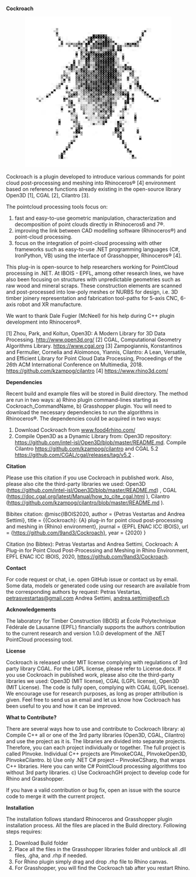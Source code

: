 **Cockroach**
 <p align="center">
  <img width="400" height="410" src="https://github.com/9and3/Cockroach/blob/Cockroach/Cockroach_logo.png">
</p>


Cockroach is a plugin developed to introduce various commands for point cloud post-processing and meshing into Rhinoceros® [4]   environment based on reference functions already existing in the open-source library Open3D [1], CGAL [2], Cilantro [3].

The pointcloud processing tools focus on:
1.	fast and easy-to-use geometric manipulation, characterization and decomposition of point clouds directly in Rhinoceros6 and 7®.
2.	improving the  link between CAD modelling software (Rhinoceros®) and point-cloud processing.
3.	focus on the integration of point-cloud processing with other frameworks such as easy-to-use .NET programming languages (C#, IronPython, VB) using the interface of Grasshopper, Rhinoceros® [4].  

This plug-in is open-source to help researchers working for PointCloud processing in .NET.  At IBOIS - EPFL, among other research lines, we have also been focusing on structures with unpredictable geometries such as raw wood and mineral scraps. These construction elements are scanned and post-processed into low-poly meshes or NURBS for design, i.e. 3D timber joinery representation and fabrication tool-paths for 5-axis CNC, 6-axis robot and XR manufacture. 


We want to thank Dale Fugier (McNeel) for his help during C++ plugin development into Rhinoceros®.

[1] Zhou, Park, and Koltun, Open3D: A Modern Library for 3D Data Processing. http://www.open3d.org/
[2] CGAL, Computational Geometry Algorithms Library. https://www.cgal.org 
[3] Zampogiannis, Konstantinos and Fermuller, Cornelia and Aloimonos, Yiannis, Cilantro: A Lean, Versatile, and Efficient Library for Point Cloud Data Processing, Proceedings of the 26th ACM International Conference on Multimedia, 2018. https://github.com/kzampog/cilantro 
[4] https://www.rhino3d.com/ 

**Dependencies**

Recent build and example files will be stored in Build directory. The method are run in two ways: a) Rhino plugin command-lines starting as Cockroach_CommandName, b) Grasshopper plugin. You will need to download the necessary dependencies to run the algorithms in Rhinoceros®. The dependencies could be acquired in two ways:
1.	Download Cockroach from www.food4rhino.com/
2.	Compile Open3D as a Dynamic Library from: Open3D repository: https://github.com/intel-isl/Open3D/blob/master/README.md. Compile Cilantro https://github.com/kzampog/cilantro and CGAL 5.2 https://github.com/CGAL/cgal/releases/tag/v5.2 .

**Citation**

Please use this citation if you use Cockroach in published work. Also, please also cite the third-party libraries we used: Open3D  (https://github.com/intel-isl/Open3D/blob/master/README.md) , CGAL (https://doc.cgal.org/latest/Manual/how_to_cite_cgal.html ), Cilantro (https://github.com/kzampog/cilantro/blob/master/README.md ).

Bibitex citation:
@misc{IBOIS2020, author = {Petras Vestartas and Andrea Settimi}, title = {{Cockroach}: {A} plug-in for point cloud post-processing and meshing in {Rhino} environment}, journal = {EPFL ENAC ICC IBOIS}, url = {https://github.com/9and3/Cockroach}, year = {2020} }

Citation (no Bibtex):
Petras Vestartas and Andrea Settimi, Cockroach: A Plug-in for Point Cloud Post-Processing and Meshing in Rhino Environment, EPFL ENAC ICC IBOIS, 2020, https://github.com/9and3/Cockroach.


**Contact**

For code request or chat, i.e. open GitHub issue or contact us by email. Some data, models or generated code using our research are available from the corresponding authors by request: Petras Vestartas, petrasvestartas@gmail.com Andrea Settimi, andrea.settimi@epfl.ch


**Acknowledgements**

The laboratory for Timber Construction (IBOIS) at École Polytechnique Fédérale de Lausanne (EPFL) financially supports the authors contribution to the current research and version 1.0.0 development of the .NET PointCloud processing tool.


**License**

Cockroach is released under MIT license complying with regulations of 3rd party library CGAL. For the LGPL license, please refer to License.docx. If you use Cockroach in published work, please also cite the third-party libraries we used: Open3D (MIT license), CGAL (LGPL license), Open3D (MIT License). The code is fully open, complying with CGAL (LGPL license). We encourage use for research purposes, as long as proper attribution is given. Feel free to send us an email and let us know how Cockroach has been useful to you and how it can be improved.


**What to Contribute?**

There are several ways how to use and contribute to Cockroach library:
a)	Compile C++ all or one of the 3rd party libraries (Open3D, CGAL, Cilantro) and use the project as it is. The libraries are divided into separate projects. Therefore, you can each project individually or together. The full project is called PInvoke. Individual C++ projects are PInvokeCGAL, PInvokeOpen3D, PInvokeCilantro.
b)	Use only .NET C# project – PinvokeCSharp, that wraps C++ libraries. Here you can write C# PointCloud processing algorithms too without 3rd party libraries.
c)	Use CockroachGH project to develop code for Rhino and Grasshopper.

If you have a valid contribution or bug fix, open an issue with the source code to merge it with the current project.



**Installation**

The installation follows standard Rhinoceros and Grasshopper plugin installation process. All the files are placed in the Build directory. Following steps requires:
1)	Download Build folder
2)	Place all the files in the Grasshopper libraries folder and unblock all .dll files, .gha, and .rhp if needed.
3)	For Rhino plugin simply drag and drop .rhp file to Rhino canvas.
4)	For Grasshopper, you will find the Cockroach tab after you restart Rhino. 




